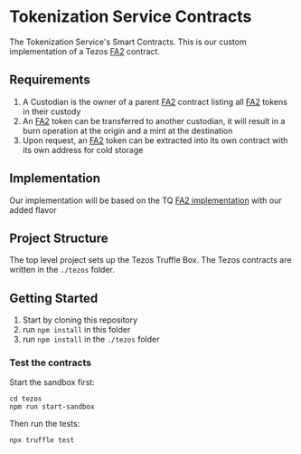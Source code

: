 # Tokenization Service Contracts

The Tokenization Service's Smart Contracts. This is our custom implementation of a Tezos [FA2] contract.

## Requirements

1. A Custodian is the owner of a parent [FA2] contract listing all [FA2] tokens in their custody
1. An [FA2] token can be transferred to another custodian, it will result in a burn operation at the origin and a mint at the destination
1. Upon request, an [FA2] token can be extracted into its own contract with its own address for cold storage

## Implementation

Our implementation will be based on the TQ [FA2 implementation] with our added flavor

## Project Structure

The top level project sets up the Tezos Truffle Box.
The Tezos contracts are written in the `./tezos` folder.

## Getting Started

1. Start by cloning this repository
1. run `npm install` in this folder
1. run `npm install` in the `./tezos` folder

[FA2]:https://gitlab.com/tzip/tzip/-/blob/master/proposals/tzip-12/tzip-12.md
[FA2 implementation]:https://github.com/tqtezos/smart-contracts

### Test the contracts

Start the sandbox first:

```
cd tezos
npm run start-sandbox
```

Then run the tests:

```
npx truffle test
```